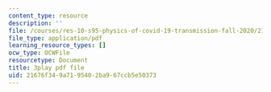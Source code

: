 ```yaml
---
content_type: resource
description: ''
file: /courses/res-10-s95-physics-of-covid-19-transmission-fall-2020/21676f349a7195402ba967ccb5e50373_fdbeCmYRVzA.pdf
file_type: application/pdf
learning_resource_types: []
ocw_type: OCWFile
resourcetype: Document
title: 3play pdf file
uid: 21676f34-9a71-9540-2ba9-67ccb5e50373
---
```

